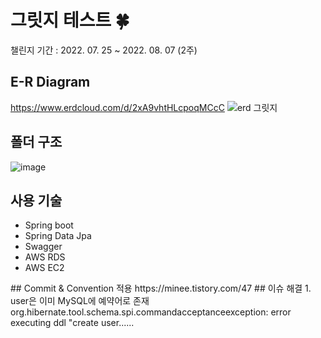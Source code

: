 # 그릿지 테스트 🍀

챌린지 기간 : 2022. 07. 25 ~ 2022. 08. 07 (2주)

## E-R Diagram

https://www.erdcloud.com/d/2xA9vhtHLcpoqMCcC
![erd 그릿지](https://user-images.githubusercontent.com/81500474/184348347-192762fa-4d33-48ec-a442-6b6bbe8a728d.png)


## 폴더 구조  

![image](https://user-images.githubusercontent.com/81500474/183300197-039f8bd7-c4db-462b-a189-7eb89177e2fa.png)

## 사용 기술

- Spring boot <br>
- Spring Data Jpa <br>
- Swagger <br>
- AWS RDS <br>
- AWS EC2 <br>

<!-- ## 개발 API

- USER : 휴대폰 인증 

--!>

## Commit & Convention 적용 
https://minee.tistory.com/47

## 이슈 해결

1. user은 이미 MySQL에 예약어로 존재 
org.hibernate.tool.schema.spi.commandacceptanceexception: error executing ddl "create user...... 
